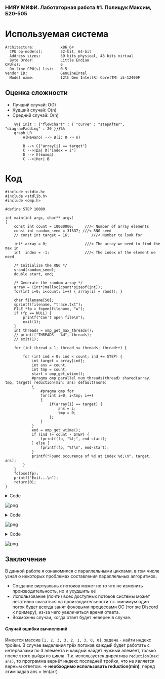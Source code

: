 ### НИЯУ МИФИ. Лаботаторная работа #1. Полищук Максим, Б20-505

# Используемая система

```
Architecture:            x86_64
  CPU op-mode(s):        32-bit, 64-bit
  Address sizes:         39 bits physical, 48 bits virtual
  Byte Order:            Little Endian
CPU(s):                  6
  On-line CPU(s) list:   0-5
Vendor ID:               GenuineIntel
  Model name:            12th Gen Intel(R) Core(TM) i5-12400F
```

## Оценка сложности
- Лучший случай: O(1)
- Худший случай: O(n)
- Средний случай: O(n)



```mermaid
    %%{ init : {"flowchart" : { "curve" : "stepAfter", "diagramPadding" : 20 }}}%%
    graph LR
        A(Начало) --> B(i: 0 -> n)
        
        B --> C{"array[i] == target"}
        C -->|Да| D["index = i"]
        D --> E(выход)
        C -->|Нет| B
```

# Код
```
#include <stdio.h>
#include <stdlib.h>
#include <omp.h>

#define STEP 10000

int main(int argc, char** argv)
{
    const int count = 10000000;     ///< Number of array elements
    const int random_seed = 31337; ///< RNG seed
    // const int target = 16;          ///< Number to look for

    int* array = 0;                 ///< The array we need to find the max in
    int  index = -1;                ///< The index of the element we need

    /* Initialize the RNG */
    srand(random_seed);
    double start, end;

    /* Generate the random array */
    array = (int*)malloc(count*sizeof(int));
    for(int i=0; i<count; i++) { array[i] = rand(); }

    char filename[50];
    sprintf(filename, "trace.txt");
    FILE *fp = fopen(filename, "w");
    if (fp == NULL) {
        printf("Can't open file\n");
        exit(1);
    }
    int threads = omp_get_max_threads();
    // printf("THREADS - %d", threads);
    // exit(1);

    for (int thread = 1; thread <= threads; thread++) {

        for (int ind = 0; ind < count; ind += STEP) {
            int target = array[ind];
            int ans = count;
            int tmp = count;
            start = omp_get_wtime();
            #pragma omp parallel num_threads(thread) shared(array, tmp, target) reduction(min: ans) default(none)
            {
                #pragma omp for
                for(int i=0; i<tmp; i++)
                {
                    if(array[i] == target) { 
                        ans = i;
                        tmp = 0;
                    };
                }
            }
            end = omp_get_wtime();
            if (ind != count - STEP) {
                fprintf(fp, "%f;", end-start);
            } else {
                fprintf(fp, "%f\n", end-start);
            }
            printf("Found occurence of %d at index %d;\n", target, ans);
        }
    }
    fclose(fp);
    printf("Exit...\n");
    return(0);
}
```

<details>
  <summary>Code</summary>
    ```python
    # import matplotlib.pyplot as plt
    import seaborn as sns
    import pandas as pd
    sns.set_theme(style="darkgrid")

    dataset = []
    with open("trace.txt", "r") as f:
        for _ in range(12):
            line = list(map(float, f.readline().split(";")))
            dataset.append(line)
            
    for i in range(len(dataset)):
        line = dataset[i]
        line.sort()
        line = line[10:-10]
        dataset[i] = line

    sns.set(rc={'figure.figsize':(12,8)})
    ```


    ```python
    data = []
    for i, line in enumerate(dataset):
        data.append([i+1, (sum(line)/len(line))*1000, "Real"])
    saved = data.copy()
    data1 = data
    data_df = pd.DataFrame(data, columns=["Threads", "AvgTime", "Type"])
    for i in range(1, len(data1)): 
        data1[i] = [data1[i][0], data1[0][1] / data1[i][0], "Perfect"]
    data1[0][2] = "Perfect"
    # pdf = pd.DataFrame(data1, columns=["Threads", "AvgTime"])
    data1 = pd.DataFrame(data1, columns=["Threads", "AvgTime", "Type"])
    all_data = pd.concat([data1, data_df])
    ```


    ```python
    p = sns.lineplot(x="Threads", y="AvgTime", hue="Type", marker="o", data=all_data)
    p.set_xlabel("Threads, num", fontsize = 16)
    p.set_ylabel("AvgTime, ms", fontsize = 16)
    l1 = p.lines[0]

    x1 = l1.get_xydata()[:, 0]
    y1 = l1.get_xydata()[:, 1]

    p.fill_between(x1, y1, color="blue", alpha=0.1)
    l2 = p.lines[1]

    x2 = l2.get_xydata()[:, 0]
    y2 = l2.get_xydata()[:, 1]

    p.fill_between(x2, y2, color="orange", alpha=0.05)
    p.margins(x=0, y=0)
    _ = p.set_xticks(range(0, 13))
    _ = p.set_xticklabels(str(i) for i in range(0, 13))
    _ = p.set_yticks(range(0, 12))
    _ = p.set_yticklabels([str(i) for i in range(0, 12)])
    _ = p.axvline(x=6, ymax=0.37, color="red", alpha=0.8)
    ```
</details>

    
![png](output_5_0.png)
    


<details>
  <summary>Code</summary>
    ```python
    accceleration = [0] * 12
    for i in range(0, len(accceleration)):
        accceleration[i] = [saved[i][0], saved[0][1]/saved[i][1]]
    a_df = pd.DataFrame(accceleration, columns=["Threads", "TimesSpeed"])
    p = sns.lineplot(x="Threads", y="TimesSpeed", marker="o", data=a_df, color='g')
    p.set_xlabel("Threads, num", fontsize = 16)
    p.set_ylabel("TimesSpeed, times", fontsize = 16)
    l1 = p.lines[0]

    x1 = l1.get_xydata()[:, 0]
    y1 = l1.get_xydata()[:, 1]

    _ = p.fill_between(x1, y1, color="green", alpha=0.3)
    _ = p.axvline(x=6, ymin=0.043 ,ymax=0.692, color="red", alpha=0.8)
    ```
</details>

    
![png](output_6_0.png)
    


<details>
  <summary>Code</summary>
    ```python
    per_thread = [0] * 12
    for i in range(0, len(per_thread)):
        per_thread[i] = [accceleration[i][0], accceleration[i][1]/accceleration[i][0]]
    thr_df = pd.DataFrame(per_thread, columns=["Threads", "EfficencyPerThread"])
    p = sns.lineplot(x="Threads", y="EfficencyPerThread", marker="o", data=thr_df, color='b')
    p.set_xlabel("Threads, num", fontsize = 16)
    p.set_ylabel("EfficencyPerThread, times", fontsize = 16)
    l1 = p.lines[0]

    x1 = l1.get_xydata()[:, 0]
    y1 = l1.get_xydata()[:, 1]

    _ = p.fill_between(x1, y1, color="cyan", alpha=0.1)
    _ = p.axvline(x=6, ymin=0.043 ,ymax=0.4, color="red", alpha=0.8)
    ```
</details>

    
![png](output_7_0.png)
    


## Заключение
В данной работе я ознакомился с параллельными циклами, в том числе узнал о некоторых проблемах составления параллельных алгоритмов. 
- Создание виртуальных потоков может не то что не изменить производительность, но и ухудшить её
- Использование (почти) всех доступных потоков системы может негативно сказаться на производительности т.к. минимум один поток будет всегда занят фоновыми процессами ОС (тот же Discord к примеру), из-за чего увеличиться время ответа.
- Возможны случаи, когда ответ будет неверен в случае. 

#### Случай ошибки вычислений
Имеется массив ``[1, 2, 3, 3, 2, 1, 3, 0, 0]``, задача - найти индекс тройки. В случае выделения трёх потоков каждый будет работать с интервалами по 3 элемента и каждый найдёт нужный элемент, только после этого выйдя из цикла. Т.к. используется директива ``reduction(max: ans)``, то программа вернёт индекс последней тройки, что не является верным ответом. => **необходимо использовать reduction(min)**, перед этим задав ans = len(arr)
